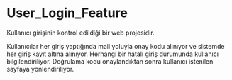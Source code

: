 # User_Login_Feature
Kullanıcı girişinin kontrol edildiği bir web projesidir. 

Kullanıcılar her giriş yaptığında mail yoluyla onay kodu alınıyor ve sistemde her giriş kayıt altına alınıyor.
Herhangi bir hatalı giriş durumunda kullanıcı bilgilendiriliyor. Doğrulama kodu onaylandıktan sonra kullanıcı istenilen sayfaya yönlendiriliyor.
